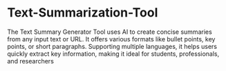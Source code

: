 # Text-Summarization-Tool
The Text Summary Generator Tool uses AI to create concise summaries from any input text or URL. It offers various formats like bullet points, key points, or short paragraphs. Supporting multiple languages, it helps users quickly extract key information, making it ideal for students, professionals, and researchers
